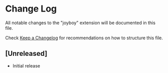 # Change Log

All notable changes to the "joyboy" extension will be documented in this file.

Check [Keep a Changelog](http://keepachangelog.com/) for recommendations on how to structure this file.

## [Unreleased]

- Initial release
